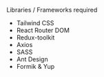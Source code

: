 Libraries / Frameworks required
- Tailwind CSS
- React Router DOM
- Redux-toolkit
- Axios
- SASS
- Ant Design
- Formik & Yup
